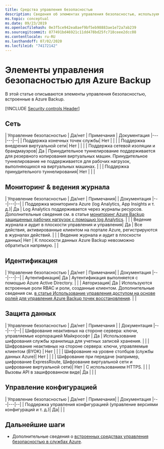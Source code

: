 ```yaml
---
title: Средства управления безопасностью
description: Сведения об элементах управления безопасностью, используемых в службе Azure Backup. Эти элементы управления помогают службе предотвращать, обнаруживать и отвечать на уязвимости системы безопасности.
ms.topic: conceptual
ms.date: 09/23/2019
ms.openlocfilehash: 0e3f5ce942ea8aef9bf5eb98883ae1e72a7ab239
ms.sourcegitcommit: 877491bd46921c11dd478bd25fc718ceee2dcc08
ms.contentlocale: ru-RU
ms.lasthandoff: 07/02/2020
ms.locfileid: "74172142"
---
```

# <a name="security-controls-for-azure-backup"></a>Элементы управления безопасностью для Azure Backup

В этой статье описываются элементы управления безопасностью, встроенные в Azure Backup.

[!INCLUDE [Security controls Header](../../includes/security-controls-header.md)]

## <a name="network"></a>Сеть

| Управление безопасностью | Да/нет | Примечания | Документация
|---|---|--|
| Поддержка конечных точек службы| Нет |  |  |
| Поддержка внедрения виртуальной сети| Нет |  |  |
| Поддержка сетевой изоляции и брандмауэров| Да | Принудительное туннелирование поддерживается для резервного копирования виртуальных машин. Принудительное туннелирование не поддерживается для рабочих нагрузок, выполняющихся на виртуальных машинах. |  |
| Поддержка принудительного туннелирования| Нет |  |  |

## <a name="monitoring--logging"></a>Мониторинг & ведения журнала

| Управление безопасностью | Да/нет | Примечания| | Документация
|---|---|--|
| Поддержка мониторинга Azure (log Analytics, App Insights и т. д.)| Да | Log Analytics поддерживается через журналы ресурсов. Дополнительные сведения см. в статье [мониторинг Azure Backup защищенных рабочих нагрузок с помощью log Analytics](https://azure.microsoft.com/blog/monitor-all-azure-backup-protected-workloads-using-log-analytics/). |  |
| Ведение журнала и аудит в плоскости управления и управления| Да | Все действия, активированные клиентом на портале Azure, регистрируются в журналах действий. |  |
| Ведение журнала и аудит в плоскости данных| Нет | К плоскости данных Azure Backup невозможно обратиться напрямую.  |  |

## <a name="identity"></a>Идентификация

| Управление безопасностью | Да/нет | Примечания| | Документация
|---|---|--|
| Аутентификация| Да | Аутентификация выполняется с помощью Azure Active Directory. |  |
| Авторизация| Да | Используются встроенные роли RBAC и роли, созданные клиентом. Дополнительные сведения см. [в статье Использование управления доступом на основе ролей для управления Azure Backup точек восстановления](/azure/backup/backup-rbac-rs-vault). |  |

## <a name="data-protection"></a>Защита данных

| Управление безопасностью | Да/нет | Примечания | | Документация
|---|---|--|
| Шифрование неактивных на стороне сервера: ключи, управляемые корпорацией Майкрософт | Да | Использование шифрования службы хранилища для учетных записей хранения. |  |
| Шифрование неактивных на стороне сервера: ключи, управляемые клиентом (BYOK) | Нет |  |  |
| Шифрование на уровне столбцов (службы данных Azure)| Нет |  |  |
| Шифрование при передаче (например, шифрование ExpressRoute, Шифрование виртуальной сети и шифрование виртуальной сети)| Нет | С использованием HTTPS. |  |
| Вызовы API в зашифрованном виде| Да |  |  |

## <a name="configuration-management"></a>Управление конфигурацией

| Управление безопасностью | Да/нет | Примечания| | Документация
|---|---|--|
| Поддержка управления конфигурацией (управление версиями конфигураций и т. д.)| Да|  |  |

## <a name="next-steps"></a>Дальнейшие шаги

- Дополнительные сведения о [встроенных средствах управления безопасностью в службах Azure](../security/fundamentals/security-controls.md).
